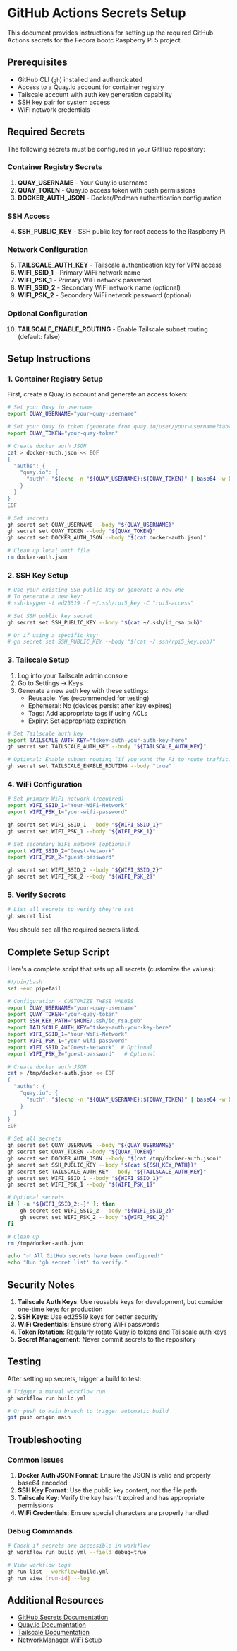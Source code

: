 # GitHub Actions Secrets Setup

This document provides instructions for setting up the required GitHub Actions secrets for the Fedora bootc Raspberry Pi 5 project.

## Prerequisites

- GitHub CLI (`gh`) installed and authenticated
- Access to a Quay.io account for container registry
- Tailscale account with auth key generation capability
- SSH key pair for system access
- WiFi network credentials

## Required Secrets

The following secrets must be configured in your GitHub repository:

### Container Registry Secrets

1. **QUAY_USERNAME** - Your Quay.io username
2. **QUAY_TOKEN** - Quay.io access token with push permissions
3. **DOCKER_AUTH_JSON** - Docker/Podman authentication configuration

### SSH Access

4. **SSH_PUBLIC_KEY** - SSH public key for root access to the Raspberry Pi

### Network Configuration

5. **TAILSCALE_AUTH_KEY** - Tailscale authentication key for VPN access
6. **WIFI_SSID_1** - Primary WiFi network name
7. **WIFI_PSK_1** - Primary WiFi network password
8. **WIFI_SSID_2** - Secondary WiFi network name (optional)
9. **WIFI_PSK_2** - Secondary WiFi network password (optional)

### Optional Configuration

10. **TAILSCALE_ENABLE_ROUTING** - Enable Tailscale subnet routing (default: false)

## Setup Instructions

### 1. Container Registry Setup

First, create a Quay.io account and generate an access token:

```bash
# Set your Quay.io username
export QUAY_USERNAME="your-quay-username"

# Set your Quay.io token (generate from quay.io/user/your-username?tab=settings)
export QUAY_TOKEN="your-quay-token"

# Create docker auth JSON
cat > docker-auth.json << EOF
{
  "auths": {
    "quay.io": {
      "auth": "$(echo -n "${QUAY_USERNAME}:${QUAY_TOKEN}" | base64 -w 0)"
    }
  }
}
EOF

# Set secrets
gh secret set QUAY_USERNAME --body "${QUAY_USERNAME}"
gh secret set QUAY_TOKEN --body "${QUAY_TOKEN}"
gh secret set DOCKER_AUTH_JSON --body "$(cat docker-auth.json)"

# Clean up local auth file
rm docker-auth.json
```

### 2. SSH Key Setup

```bash
# Use your existing SSH public key or generate a new one
# To generate a new key:
# ssh-keygen -t ed25519 -f ~/.ssh/rpi5_key -C "rpi5-access"

# Set SSH public key secret
gh secret set SSH_PUBLIC_KEY --body "$(cat ~/.ssh/id_rsa.pub)"

# Or if using a specific key:
# gh secret set SSH_PUBLIC_KEY --body "$(cat ~/.ssh/rpi5_key.pub)"
```

### 3. Tailscale Setup

1. Log into your Tailscale admin console
2. Go to Settings → Keys
3. Generate a new auth key with these settings:
   - Reusable: Yes (recommended for testing)
   - Ephemeral: No (devices persist after key expires)
   - Tags: Add appropriate tags if using ACLs
   - Expiry: Set appropriate expiration

```bash
# Set Tailscale auth key
export TAILSCALE_AUTH_KEY="tskey-auth-your-auth-key-here"
gh secret set TAILSCALE_AUTH_KEY --body "${TAILSCALE_AUTH_KEY}"

# Optional: Enable subnet routing (if you want the Pi to route traffic)
gh secret set TAILSCALE_ENABLE_ROUTING --body "true"
```

### 4. WiFi Configuration

```bash
# Set primary WiFi network (required)
export WIFI_SSID_1="Your-WiFi-Network"
export WIFI_PSK_1="your-wifi-password"

gh secret set WIFI_SSID_1 --body "${WIFI_SSID_1}"
gh secret set WIFI_PSK_1 --body "${WIFI_PSK_1}"

# Set secondary WiFi network (optional)
export WIFI_SSID_2="Guest-Network"
export WIFI_PSK_2="guest-password"

gh secret set WIFI_SSID_2 --body "${WIFI_SSID_2}"
gh secret set WIFI_PSK_2 --body "${WIFI_PSK_2}"
```

### 5. Verify Secrets

```bash
# List all secrets to verify they're set
gh secret list
```

You should see all the required secrets listed.

## Complete Setup Script

Here's a complete script that sets up all secrets (customize the values):

```bash
#!/bin/bash
set -euo pipefail

# Configuration - CUSTOMIZE THESE VALUES
export QUAY_USERNAME="your-quay-username"
export QUAY_TOKEN="your-quay-token"
export SSH_KEY_PATH="$HOME/.ssh/id_rsa.pub"
export TAILSCALE_AUTH_KEY="tskey-auth-your-key-here"
export WIFI_SSID_1="Your-WiFi-Network"
export WIFI_PSK_1="your-wifi-password"
export WIFI_SSID_2="Guest-Network"  # Optional
export WIFI_PSK_2="guest-password"   # Optional

# Create docker auth JSON
cat > /tmp/docker-auth.json << EOF
{
  "auths": {
    "quay.io": {
      "auth": "$(echo -n "${QUAY_USERNAME}:${QUAY_TOKEN}" | base64 -w 0)"
    }
  }
}
EOF

# Set all secrets
gh secret set QUAY_USERNAME --body "${QUAY_USERNAME}"
gh secret set QUAY_TOKEN --body "${QUAY_TOKEN}"
gh secret set DOCKER_AUTH_JSON --body "$(cat /tmp/docker-auth.json)"
gh secret set SSH_PUBLIC_KEY --body "$(cat ${SSH_KEY_PATH})"
gh secret set TAILSCALE_AUTH_KEY --body "${TAILSCALE_AUTH_KEY}"
gh secret set WIFI_SSID_1 --body "${WIFI_SSID_1}"
gh secret set WIFI_PSK_1 --body "${WIFI_PSK_1}"

# Optional secrets
if [ -n "${WIFI_SSID_2:-}" ]; then
    gh secret set WIFI_SSID_2 --body "${WIFI_SSID_2}"
    gh secret set WIFI_PSK_2 --body "${WIFI_PSK_2}"
fi

# Clean up
rm /tmp/docker-auth.json

echo "✅ All GitHub secrets have been configured!"
echo "Run 'gh secret list' to verify."
```

## Security Notes

1. **Tailscale Auth Keys**: Use reusable keys for development, but consider one-time keys for production
2. **SSH Keys**: Use ed25519 keys for better security
3. **WiFi Credentials**: Ensure strong WiFi passwords
4. **Token Rotation**: Regularly rotate Quay.io tokens and Tailscale auth keys
5. **Secret Management**: Never commit secrets to the repository

## Testing

After setting up secrets, trigger a build to test:

```bash
# Trigger a manual workflow run
gh workflow run build.yml

# Or push to main branch to trigger automatic build
git push origin main
```

## Troubleshooting

### Common Issues

1. **Docker Auth JSON Format**: Ensure the JSON is valid and properly base64 encoded
2. **SSH Key Format**: Use the public key content, not the file path
3. **Tailscale Key**: Verify the key hasn't expired and has appropriate permissions
4. **WiFi Credentials**: Ensure special characters are properly handled

### Debug Commands

```bash
# Check if secrets are accessible in workflow
gh workflow run build.yml --field debug=true

# View workflow logs
gh run list --workflow=build.yml
gh run view [run-id] --log
```

## Additional Resources

- [GitHub Secrets Documentation](https://docs.github.com/en/actions/security-guides/encrypted-secrets)
- [Quay.io Documentation](https://docs.quay.io/)
- [Tailscale Documentation](https://tailscale.com/kb/)
- [NetworkManager WiFi Setup](https://networkmanager.dev/docs/api/latest/)
